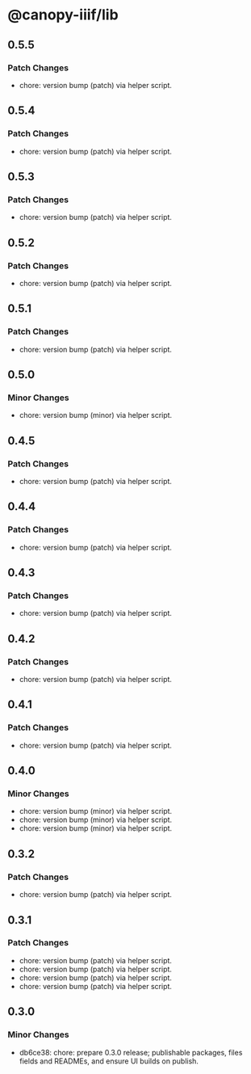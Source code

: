 # @canopy-iiif/lib

## 0.5.5

### Patch Changes

- chore: version bump (patch) via helper script.

## 0.5.4

### Patch Changes

- chore: version bump (patch) via helper script.

## 0.5.3

### Patch Changes

- chore: version bump (patch) via helper script.

## 0.5.2

### Patch Changes

- chore: version bump (patch) via helper script.

## 0.5.1

### Patch Changes

- chore: version bump (patch) via helper script.

## 0.5.0

### Minor Changes

- chore: version bump (minor) via helper script.

## 0.4.5

### Patch Changes

- chore: version bump (patch) via helper script.

## 0.4.4

### Patch Changes

- chore: version bump (patch) via helper script.

## 0.4.3

### Patch Changes

- chore: version bump (patch) via helper script.

## 0.4.2

### Patch Changes

- chore: version bump (patch) via helper script.

## 0.4.1

### Patch Changes

- chore: version bump (patch) via helper script.

## 0.4.0

### Minor Changes

- chore: version bump (minor) via helper script.
- chore: version bump (minor) via helper script.
- chore: version bump (minor) via helper script.

## 0.3.2

### Patch Changes

- chore: version bump (patch) via helper script.

## 0.3.1

### Patch Changes

- chore: version bump (patch) via helper script.
- chore: version bump (patch) via helper script.
- chore: version bump (patch) via helper script.
- chore: version bump (patch) via helper script.

## 0.3.0

### Minor Changes

- db6ce38: chore: prepare 0.3.0 release; publishable packages, files fields and READMEs, and ensure UI builds on publish.
